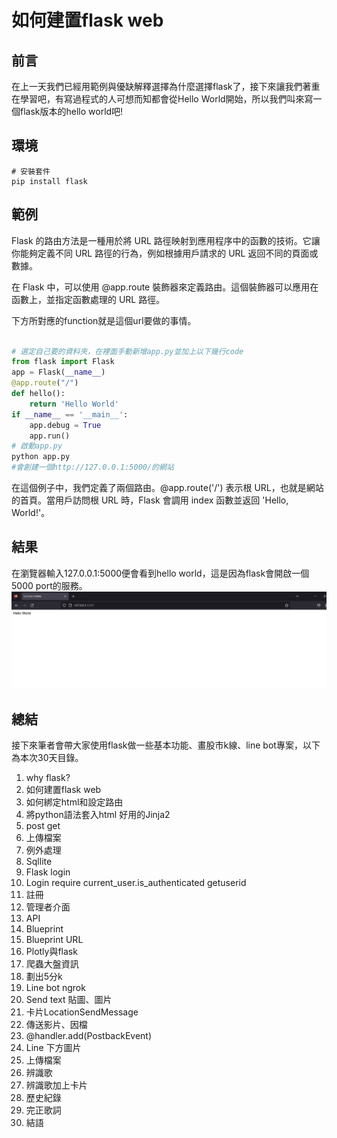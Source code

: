 # 如何建置flask web
## 前言
在上一天我們已經用範例與優缺解釋選擇為什麼選擇flask了，接下來讓我們著重在學習吧，有寫過程式的人可想而知都會從Hello World開始，所以我們叫來寫一個flask版本的hello world吧!
## 環境
```
# 安裝套件
pip install flask
```
## 範例
Flask 的路由方法是一種用於將 URL 路徑映射到應用程序中的函數的技術。它讓你能夠定義不同 URL 路徑的行為，例如根據用戶請求的 URL 返回不同的頁面或數據。

在 Flask 中，可以使用 @app.route 裝飾器來定義路由。這個裝飾器可以應用在函數上，並指定函數處理的 URL 路徑。

下方所對應的function就是這個url要做的事情。
```python

# 選定自己要的資料夾，在裡面手動新增app.py並加上以下幾行code
from flask import Flask
app = Flask(__name__)
@app.route("/")
def hello():
    return 'Hello World'
if __name__ == '__main__':
    app.debug = True
    app.run()
# 啟動app.py
python app.py
#會創建一個http://127.0.0.1:5000/的網站
```
在這個例子中，我們定義了兩個路由。@app.route('/') 表示根 URL，也就是網站的首頁。當用戶訪問根 URL 時，Flask 會調用 index 函數並返回 'Hello, World!'。
## 結果
在瀏覽器輸入127.0.0.1:5000便會看到hello world，這是因為flask會開啟一個5000 port的服務。
![](img/1.png)
## 總結
接下來筆者會帶大家使用flask做一些基本功能、畫股市k線、line bot專案，以下為本次30天目錄。
1.	why flask?
2.	如何建置flask web
3.	如何綁定html和設定路由
4.	將python語法套入html 好用的Jinja2 
5.	post get
6.	上傳檔案
7.	例外處理
8.	Sqllite
9.	Flask login
10.	Login require current_user.is_authenticated getuserid
11.	註冊
12.	管理者介面
13.	API
14.	Blueprint
15.	Blueprint URL
16.	Plotly與flask
17.	爬蟲大盤資訊
18.	劃出5分k
19.	Line bot ngrok
20.	Send text 貼圖、圖片
21.	卡片LocationSendMessage
22.	傳送影片、因檔
23.	@handler.add(PostbackEvent)
24.	Line 下方圖片
25.	上傳檔案
26.	辨識歌
27.	辨識歌加上卡片
28.	歷史紀錄
29.	完正歌詞
30.	結語
